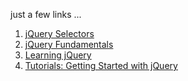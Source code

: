 just a few links ...

1. [jQuery Selectors](http://refcardz.dzone.com/refcardz/jquery-selectors)
1. [jQuery Fundamentals](http://jqfundamentals.com/book/index.html)
1. [Learning jQuery](http://www.learningjquery.com/)
1. [Tutorials: Getting Started with jQuery](http://docs.jquery.com/Tutorials:Getting_Started_with_jQuery)